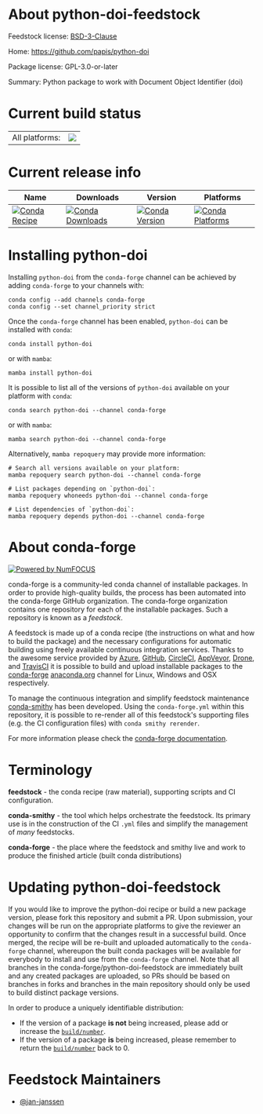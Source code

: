 About python-doi-feedstock
==========================

Feedstock license: [BSD-3-Clause](https://github.com/conda-forge/python-doi-feedstock/blob/main/LICENSE.txt)

Home: https://github.com/papis/python-doi

Package license: GPL-3.0-or-later

Summary: Python package to work with Document Object Identifier (doi)

Current build status
====================


<table><tr><td>All platforms:</td>
    <td>
      <a href="https://dev.azure.com/conda-forge/feedstock-builds/_build/latest?definitionId=23378&branchName=main">
        <img src="https://dev.azure.com/conda-forge/feedstock-builds/_apis/build/status/python-doi-feedstock?branchName=main">
      </a>
    </td>
  </tr>
</table>

Current release info
====================

| Name | Downloads | Version | Platforms |
| --- | --- | --- | --- |
| [![Conda Recipe](https://img.shields.io/badge/recipe-python--doi-green.svg)](https://anaconda.org/conda-forge/python-doi) | [![Conda Downloads](https://img.shields.io/conda/dn/conda-forge/python-doi.svg)](https://anaconda.org/conda-forge/python-doi) | [![Conda Version](https://img.shields.io/conda/vn/conda-forge/python-doi.svg)](https://anaconda.org/conda-forge/python-doi) | [![Conda Platforms](https://img.shields.io/conda/pn/conda-forge/python-doi.svg)](https://anaconda.org/conda-forge/python-doi) |

Installing python-doi
=====================

Installing `python-doi` from the `conda-forge` channel can be achieved by adding `conda-forge` to your channels with:

```
conda config --add channels conda-forge
conda config --set channel_priority strict
```

Once the `conda-forge` channel has been enabled, `python-doi` can be installed with `conda`:

```
conda install python-doi
```

or with `mamba`:

```
mamba install python-doi
```

It is possible to list all of the versions of `python-doi` available on your platform with `conda`:

```
conda search python-doi --channel conda-forge
```

or with `mamba`:

```
mamba search python-doi --channel conda-forge
```

Alternatively, `mamba repoquery` may provide more information:

```
# Search all versions available on your platform:
mamba repoquery search python-doi --channel conda-forge

# List packages depending on `python-doi`:
mamba repoquery whoneeds python-doi --channel conda-forge

# List dependencies of `python-doi`:
mamba repoquery depends python-doi --channel conda-forge
```


About conda-forge
=================

[![Powered by
NumFOCUS](https://img.shields.io/badge/powered%20by-NumFOCUS-orange.svg?style=flat&colorA=E1523D&colorB=007D8A)](https://numfocus.org)

conda-forge is a community-led conda channel of installable packages.
In order to provide high-quality builds, the process has been automated into the
conda-forge GitHub organization. The conda-forge organization contains one repository
for each of the installable packages. Such a repository is known as a *feedstock*.

A feedstock is made up of a conda recipe (the instructions on what and how to build
the package) and the necessary configurations for automatic building using freely
available continuous integration services. Thanks to the awesome service provided by
[Azure](https://azure.microsoft.com/en-us/services/devops/), [GitHub](https://github.com/),
[CircleCI](https://circleci.com/), [AppVeyor](https://www.appveyor.com/),
[Drone](https://cloud.drone.io/welcome), and [TravisCI](https://travis-ci.com/)
it is possible to build and upload installable packages to the
[conda-forge](https://anaconda.org/conda-forge) [anaconda.org](https://anaconda.org/)
channel for Linux, Windows and OSX respectively.

To manage the continuous integration and simplify feedstock maintenance
[conda-smithy](https://github.com/conda-forge/conda-smithy) has been developed.
Using the ``conda-forge.yml`` within this repository, it is possible to re-render all of
this feedstock's supporting files (e.g. the CI configuration files) with ``conda smithy rerender``.

For more information please check the [conda-forge documentation](https://conda-forge.org/docs/).

Terminology
===========

**feedstock** - the conda recipe (raw material), supporting scripts and CI configuration.

**conda-smithy** - the tool which helps orchestrate the feedstock.
                   Its primary use is in the construction of the CI ``.yml`` files
                   and simplify the management of *many* feedstocks.

**conda-forge** - the place where the feedstock and smithy live and work to
                  produce the finished article (built conda distributions)


Updating python-doi-feedstock
=============================

If you would like to improve the python-doi recipe or build a new
package version, please fork this repository and submit a PR. Upon submission,
your changes will be run on the appropriate platforms to give the reviewer an
opportunity to confirm that the changes result in a successful build. Once
merged, the recipe will be re-built and uploaded automatically to the
`conda-forge` channel, whereupon the built conda packages will be available for
everybody to install and use from the `conda-forge` channel.
Note that all branches in the conda-forge/python-doi-feedstock are
immediately built and any created packages are uploaded, so PRs should be based
on branches in forks and branches in the main repository should only be used to
build distinct package versions.

In order to produce a uniquely identifiable distribution:
 * If the version of a package **is not** being increased, please add or increase
   the [``build/number``](https://docs.conda.io/projects/conda-build/en/latest/resources/define-metadata.html#build-number-and-string).
 * If the version of a package **is** being increased, please remember to return
   the [``build/number``](https://docs.conda.io/projects/conda-build/en/latest/resources/define-metadata.html#build-number-and-string)
   back to 0.

Feedstock Maintainers
=====================

* [@jan-janssen](https://github.com/jan-janssen/)


